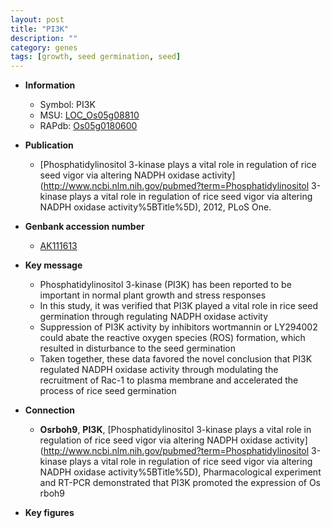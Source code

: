 ```yaml
---
layout: post
title: "PI3K"
description: ""
category: genes
tags: [growth, seed germination, seed]
---
```


* **Information**  
    + Symbol: PI3K  
    + MSU: [LOC_Os05g08810](http://rice.plantbiology.msu.edu/cgi-bin/ORF_infopage.cgi?orf=LOC_Os05g08810)  
    + RAPdb: [Os05g0180600](http://rapdb.dna.affrc.go.jp/viewer/gbrowse_details/irgsp1?name=Os05g0180600)  

* **Publication**  
    + [Phosphatidylinositol 3-kinase plays a vital role in regulation of rice seed vigor via altering NADPH oxidase activity](http://www.ncbi.nlm.nih.gov/pubmed?term=Phosphatidylinositol 3-kinase plays a vital role in regulation of rice seed vigor via altering NADPH oxidase activity%5BTitle%5D), 2012, PLoS One.

* **Genbank accession number**  
    + [AK111613](http://www.ncbi.nlm.nih.gov/nuccore/AK111613)

* **Key message**  
    + Phosphatidylinositol 3-kinase (PI3K) has been reported to be important in normal plant growth and stress responses
    + In this study, it was verified that PI3K played a vital role in rice seed germination through regulating NADPH oxidase activity
    + Suppression of PI3K activity by inhibitors wortmannin or LY294002 could abate the reactive oxygen species (ROS) formation, which resulted in disturbance to the seed germination
    + Taken together, these data favored the novel conclusion that PI3K regulated NADPH oxidase activity through modulating the recruitment of Rac-1 to plasma membrane and accelerated the process of rice seed germination

* **Connection**  
    + __Osrboh9__, __PI3K__, [Phosphatidylinositol 3-kinase plays a vital role in regulation of rice seed vigor via altering NADPH oxidase activity](http://www.ncbi.nlm.nih.gov/pubmed?term=Phosphatidylinositol 3-kinase plays a vital role in regulation of rice seed vigor via altering NADPH oxidase activity%5BTitle%5D),  Pharmacological experiment and RT-PCR demonstrated that PI3K promoted the expression of Os rboh9

* **Key figures**  


